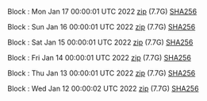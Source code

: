 Block [](https://insight.dash.org/insight/block/): Mon Jan 17 00:00:01 UTC 2022 [zip](https://dash-bootstrap.ams3.digitaloceanspaces.com/mainnet/2022-01-17/bootstrap.dat.zip) (7.7G) [SHA256](https://dash-bootstrap.ams3.digitaloceanspaces.com/mainnet/2022-01-17/sha256.txt)

Block [](https://insight.dash.org/insight/block/): Sun Jan 16 00:00:01 UTC 2022 [zip](https://dash-bootstrap.ams3.digitaloceanspaces.com/mainnet/2022-01-16/bootstrap.dat.zip) (7.7G) [SHA256](https://dash-bootstrap.ams3.digitaloceanspaces.com/mainnet/2022-01-16/sha256.txt)

Block [](https://insight.dash.org/insight/block/): Sat Jan 15 00:00:01 UTC 2022 [zip](https://dash-bootstrap.ams3.digitaloceanspaces.com/mainnet/2022-01-15/bootstrap.dat.zip) (7.7G) [SHA256](https://dash-bootstrap.ams3.digitaloceanspaces.com/mainnet/2022-01-15/sha256.txt)

Block [](https://insight.dash.org/insight/block/): Fri Jan 14 00:00:01 UTC 2022 [zip](https://dash-bootstrap.ams3.digitaloceanspaces.com/mainnet/2022-01-14/bootstrap.dat.zip) (7.7G) [SHA256](https://dash-bootstrap.ams3.digitaloceanspaces.com/mainnet/2022-01-14/sha256.txt)

Block [](https://insight.dash.org/insight/block/): Thu Jan 13 00:00:01 UTC 2022 [zip](https://dash-bootstrap.ams3.digitaloceanspaces.com/mainnet/2022-01-13/bootstrap.dat.zip) (7.7G) [SHA256](https://dash-bootstrap.ams3.digitaloceanspaces.com/mainnet/2022-01-13/sha256.txt)

Block [](https://insight.dash.org/insight/block/): Wed Jan 12 00:00:02 UTC 2022 [zip](https://dash-bootstrap.ams3.digitaloceanspaces.com/mainnet/2022-01-12/bootstrap.dat.zip) (7.7G) [SHA256](https://dash-bootstrap.ams3.digitaloceanspaces.com/mainnet/2022-01-12/sha256.txt)
